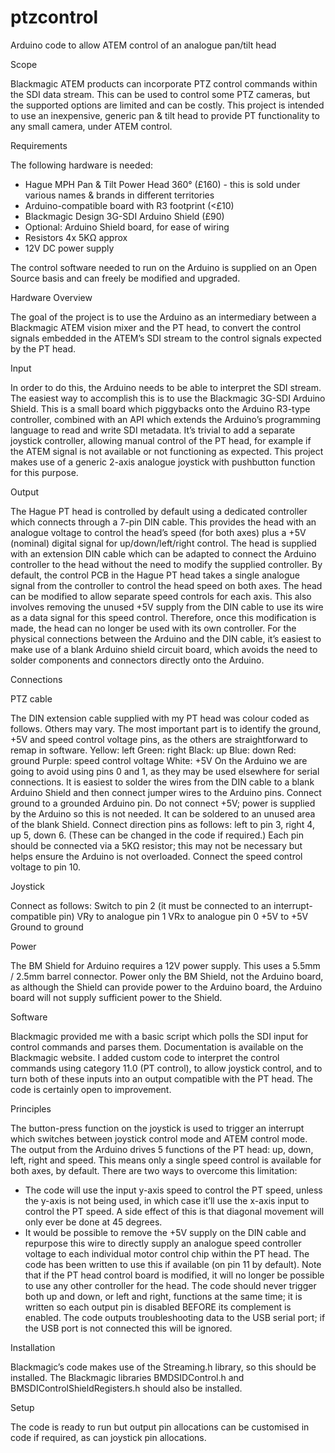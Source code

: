 # ptzcontrol
Arduino code to allow ATEM control of an analogue pan/tilt head

Scope

Blackmagic ATEM products can incorporate PTZ control commands within the SDI data stream. This can be used to control some PTZ cameras, but the supported options are limited and can be costly.
This project is intended to use an inexpensive, generic pan & tilt head to provide PT functionality to any small camera, under ATEM control.

Requirements

The following hardware is needed:
- Hague MPH Pan & Tilt Power Head 360° (£160) - this is sold under various names & brands in different territories
- Arduino-compatible board with R3 footprint (<£10)
- Blackmagic Design 3G-SDI Arduino Shield (£90)
- Optional: Arduino Shield board, for ease of wiring
- Resistors 4x 5KΩ approx
- 12V DC power supply

The control software needed to run on the Arduino is supplied on an Open Source basis and can freely be modified and upgraded.

Hardware Overview

The goal of the project is to use the Arduino as an intermediary between a Blackmagic ATEM vision mixer and the PT head, to convert the control signals embedded in the ATEM’s SDI stream to the control signals expected by the PT head.

Input

In order to do this, the Arduino needs to be able to interpret the SDI stream. The easiest way to accomplish this is to use the Blackmagic 3G-SDI Arduino Shield. This is a small board which piggybacks onto the Arduino R3-type controller, combined with an API which extends the Arduino’s programming language to read and write SDI metadata.
It’s trivial to add a separate joystick controller, allowing manual control of the PT head, for example if the ATEM signal is not available or not functioning as expected. This project makes use of a generic 2-axis analogue joystick with pushbutton function for this purpose.

Output

The Hague PT head is controlled by default using a dedicated controller which connects through a 7-pin DIN cable. This provides the head with an analogue voltage to control the head’s speed (for both axes) plus a +5V (nominal) digital signal for up/down/left/right control.
The head is supplied with an extension DIN cable which can be adapted to connect the Arduino controller to the head without the need to modify the supplied controller.
By default, the control PCB in the Hague PT head takes a single analogue signal from the controller to control the head speed on both axes. The head can be modified to allow separate speed controls for each axis. This also involves removing the unused +5V supply from the DIN cable to use its wire as a data signal for this speed control. Therefore, once this modification is made, the head can no longer be used with its own controller.
For the physical connections between the Arduino and the DIN cable, it’s easiest to make use of a blank Arduino shield circuit board, which avoids the need to solder components and connectors directly onto the Arduino.

Connections

PTZ cable

The DIN extension cable supplied with my PT head was colour coded as follows. Others may vary. The most important part is to identify the ground, +5V and speed control voltage pins, as the others are straightforward to remap in software.
Yellow: left
Green: right
Black: up
Blue: down
Red: ground
Purple: speed control voltage
White: +5V
On the Arduino we are going to avoid using pins 0 and 1, as they may be used elsewhere for serial connections. It is easiest to solder the wires from the DIN cable to a blank Arduino Shield and then connect jumper wires to the Arduino pins.
Connect ground to a grounded Arduino pin.
Do not connect +5V; power is supplied by the Arduino so this is not needed. It can be soldered to an unused area of the blank Shield.
Connect direction pins as follows: left to pin 3, right 4, up 5, down 6. (These can be changed in the code if required.) Each pin should be connected via a 5KΩ resistor; this may not be necessary but helps ensure the Arduino is not overloaded.
Connect the speed control voltage to pin 10.

Joystick

Connect as follows:
Switch to pin 2 (it must be connected to an interrupt-compatible pin)
VRy to analogue pin 1
VRx to analogue pin 0
+5V to +5V
Ground to ground

Power

The BM Shield for Arduino requires a 12V power supply. This uses a 5.5mm / 2.5mm barrel connector. Power only the BM Shield, not the Arduino board, as although the Shield can provide power to the Arduino board, the Arduino board will not supply sufficient power to the Shield.

Software

Blackmagic provided me with a basic script which polls the SDI input for control commands and parses them. Documentation is available on the Blackmagic website. I added custom code to interpret the control commands using category 11.0 (PT control), to allow joystick control, and to turn both of these inputs into an output compatible with the PT head.
The code is certainly open to improvement.

Principles

The button-press function on the joystick is used to trigger an interrupt which switches between joystick control mode and ATEM control mode.
The output from the Arduino drives 5 functions of the PT head: up, down, left, right and speed. This means only a single speed control is available for both axes, by default.
There are two ways to overcome this limitation:
- The code will use the input y-axis speed to control the PT speed, unless the y-axis is not being used, in which case it’ll use the x-axis input to control the PT speed. A side effect of this is that diagonal movement will only ever be done at 45 degrees.
- It would be possible to remove the +5V supply on the DIN cable and repurpose this wire to directly supply an analogue speed controller voltage to each individual motor control chip within the PT head. The code has been written to use this if available (on pin 11 by default). Note that if the PT head control board is modified, it will no longer be possible to use any other controller for the head.
The code should never trigger both up and down, or left and right, functions at the same time; it is written so each output pin is disabled BEFORE its complement is enabled.
The code outputs troubleshooting data to the USB serial port; if the USB port is not connected this will be ignored.

Installation

Blackmagic’s code makes use of the Streaming.h library, so this should be installed. The Blackmagic libraries BMDSIDControl.h and BMSDIControlShieldRegisters.h should also be installed.

Setup

The code is ready to run but output pin allocations can be customised in code if required, as can joystick pin allocations.
